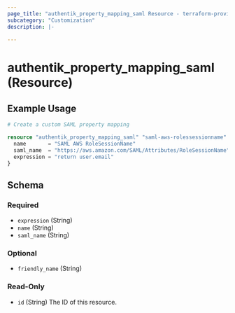 ```yaml
---
page_title: "authentik_property_mapping_saml Resource - terraform-provider-authentik"
subcategory: "Customization"
description: |-
  
---
```


# authentik_property_mapping_saml (Resource)



## Example Usage

```terraform
# Create a custom SAML property mapping

resource "authentik_property_mapping_saml" "saml-aws-rolessessionname" {
  name       = "SAML AWS RoleSessionName"
  saml_name  = "https://aws.amazon.com/SAML/Attributes/RoleSessionName"
  expression = "return user.email"
}
```

<!-- schema generated by tfplugindocs -->
## Schema

### Required

- `expression` (String)
- `name` (String)
- `saml_name` (String)

### Optional

- `friendly_name` (String)

### Read-Only

- `id` (String) The ID of this resource.
